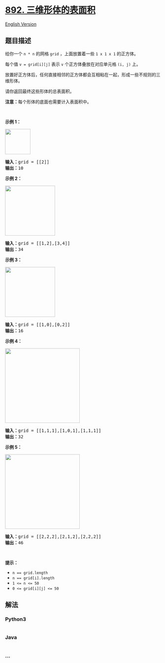 # [892. 三维形体的表面积](https://leetcode-cn.com/problems/surface-area-of-3d-shapes)

[English Version](/solution/0800-0899/0892.Surface%20Area%20of%203D%20Shapes/README_EN.md)

## 题目描述

<!-- 这里写题目描述 -->

<p>给你一个 <code>n * n</code> 的网格 <code>grid</code> ，上面放置着一些 <code>1 x 1 x 1</code> 的正方体。</p>

<p>每个值 <code>v = grid[i][j]</code> 表示 <code>v</code> 个正方体叠放在对应单元格 <code>(i, j)</code> 上。</p>

<p>放置好正方体后，任何直接相邻的正方体都会互相粘在一起，形成一些不规则的三维形体。</p>

<p>请你返回最终这些形体的总表面积。</p>

<p><strong>注意：</strong>每个形体的底面也需要计入表面积中。</p>

<p> </p>

<ul>
</ul>

<p><strong>示例 1：</strong></p>
<img alt="" src="https://assets.leetcode.com/uploads/2021/01/08/tmp-grid1.jpg" style="width: 82px; height: 82px;" />
<pre>
<strong>输入：</strong>grid = [[2]]
<strong>输出：</strong>10
</pre>

<p><strong>示例 2：</strong></p>
<img alt="" src="https://assets.leetcode.com/uploads/2021/01/08/tmp-grid2.jpg" style="width: 162px; height: 162px;" />
<pre>
<strong>输入：</strong>grid = [[1,2],[3,4]]
<strong>输出：</strong>34
</pre>

<p><strong>示例 3：</strong></p>
<img alt="" src="https://assets.leetcode.com/uploads/2021/01/08/tmp-grid3.jpg" style="width: 162px; height: 162px;" />
<pre>
<strong>输入：</strong>grid = [[1,0],[0,2]]
<strong>输出：</strong>16
</pre>

<p><strong>示例 4：</strong></p>
<img alt="" src="https://assets.leetcode.com/uploads/2021/01/08/tmp-grid4.jpg" style="width: 242px; height: 242px;" />
<pre>
<strong>输入：</strong>grid = [[1,1,1],[1,0,1],[1,1,1]]
<strong>输出：</strong>32
</pre>

<p><strong>示例 5：</strong></p>
<img alt="" src="https://assets.leetcode.com/uploads/2021/01/08/tmp-grid5.jpg" style="width: 242px; height: 242px;" />
<pre>
<strong>输入：</strong>grid = [[2,2,2],[2,1,2],[2,2,2]]
<strong>输出：</strong>46
</pre>

<p> </p>

<p><strong>提示：</strong></p>

<ul>
	<li><code>n == grid.length</code></li>
	<li><code>n == grid[i].length</code></li>
	<li><code>1 <= n <= 50</code></li>
	<li><code>0 <= grid[i][j] <= 50</code></li>
</ul>


## 解法

<!-- 这里可写通用的实现逻辑 -->

<!-- tabs:start -->

### **Python3**

<!-- 这里可写当前语言的特殊实现逻辑 -->

```python

```

### **Java**

<!-- 这里可写当前语言的特殊实现逻辑 -->

```java

```

### **...**

```

```

<!-- tabs:end -->
